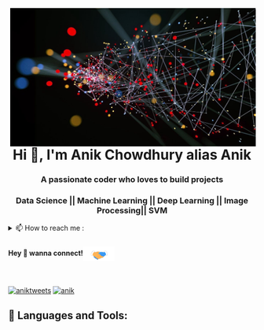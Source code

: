 <img align="right" alt="Code" width="500px" src="https://github.com/Anik1nonly007/Anik1nonly007/blob/main/code%20(2).jpg"/>
<h1 align="center">Hi 👋, I'm Anik Chowdhury alias Anik</h1>
<h3 align="center">A passionate coder who loves to build projects</h3>
<h3 align="center">Data Science || Machine Learning || Deep Learning || Image Processing|| SVM</h3>
 <details> <summary> 📫 How to reach me :</summary><a href="mailto:chowdhurydiptho@gmail.com"> <img src="https://upload.wikimedia.org/wikipedia/commons/7/7e/Gmail_icon_%282020%29.svg" width="22px"/> </a>
</details>
<h3 align="left"🔭 I’m currently learning & working on Data Science , Machine Learning, Deep Learning , Image Processing and SVM.</h3>
<h4 align="left">Hey 👋 wanna connect!<img align="center" src="https://github.com/Kushal997-das/Kushal997-das/blob/master/Profile%20generator/Handshake.gif" height="30px"></h4> <br>
<p align="left">
<a href="https://twitter.com/AnikJassan" target="blank"><img align="center" src="https://raw.githubusercontent.com/rahuldkjain/github-profile-readme-generator/master/src/images/icons/Social/twitter.svg" alt="aniktweets" height="30" width="40" /></a>
<a href="https://www.linkedin.com/in/anik-chowdhury-356817136" target="blank"><img align="center" src="https://raw.githubusercontent.com/rahuldkjain/github-profile-readme-generator/master/src/images/icons/Social/linked-in-alt.svg" alt="anik" height="30" width="40" /></a>
  <h2 align="left">🚀 Languages and Tools:</h2>
  
 

